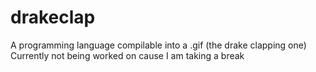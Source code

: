 # drakeclap
A programming language compilable into a .gif (the drake clapping one) <br>
Currently not being worked on cause I am taking a break
